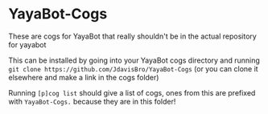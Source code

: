# YayaBot-Cogs
These are cogs for YayaBot that really shouldn't be in the actual repository for yayabot

This can be installed by going into your YayaBot cogs directory and running `git clone https://github.com/JdavisBro/YayaBot-Cogs` (or you can clone it elsewhere and make a link in the cogs folder)

Running `[p]cog list` should give a list of cogs, ones from this are prefixed with `YayaBot-Cogs.` because they are in this folder!